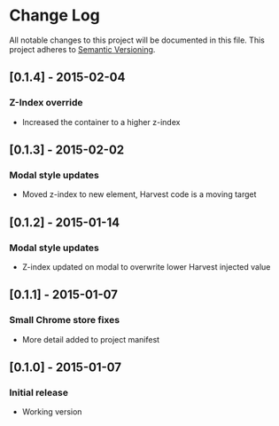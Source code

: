 # Change Log
All notable changes to this project will be documented in this file.
This project adheres to [Semantic Versioning](http://semver.org/).

## [0.1.4] - 2015-02-04
### Z-Index override
- Increased the container to a higher z-index

## [0.1.3] - 2015-02-02
### Modal style updates
- Moved z-index to new element, Harvest code is a moving target

## [0.1.2] - 2015-01-14
### Modal style updates
- Z-index updated on modal to overwrite lower Harvest injected value

## [0.1.1] - 2015-01-07
### Small Chrome store fixes
- More detail added to project manifest

## [0.1.0] - 2015-01-07
### Initial release
- Working version
